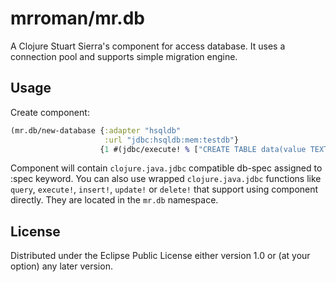 # mrroman/mr.db

A Clojure Stuart Sierra's component for access database. It uses a connection
pool and supports simple migration engine.

## Usage

Create component:

```clojure
(mr.db/new-database {:adapter "hsqldb"
                     :url "jdbc:hsqldb:mem:testdb"}
                    {1 #(jdbc/execute! % ["CREATE TABLE data(value TEXT)"])})
```

Component will contain `clojure.java.jdbc` compatible db-spec assigned to :spec keyword.
You can also use wrapped `clojure.java.jdbc` functions like `query`, `execute!`, `insert!`,
`update!` or `delete!` that support using component directly. They are located in the `mr.db` namespace.

## License

Distributed under the Eclipse Public License either version 1.0 or (at
your option) any later version.
